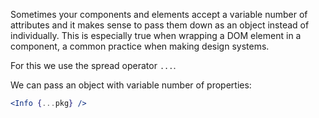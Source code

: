 Sometimes your components and elements accept a variable number of attributes and it makes sense to pass them down as an object instead of individually. This is especially true when wrapping a DOM element in a component, a common practice when making design systems.

For this we use the spread operator `...`.

We can pass an object with variable number of properties:

```jsx
<Info {...pkg} />
```
